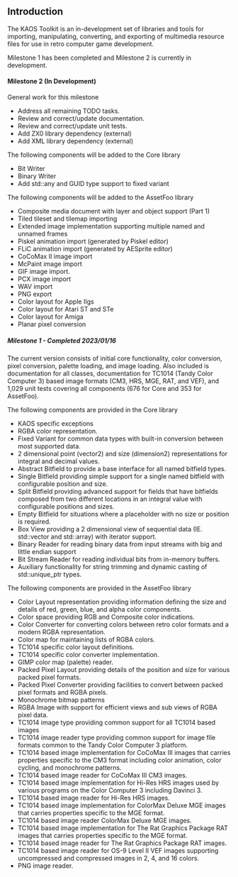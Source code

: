 ## Introduction

The KAOS Toolkit is an in-development set of libraries and tools for importing,
manipulating, converting, and exporting of multimedia resource files for use in
retro computer game development.

Milestone 1 has been completed and Milestone 2 is currently in development.


#### Milestone 2 (In Development)

General work for this milestone

* Address all remaining TODO tasks.
* Review and correct/update documentation.
* Review and correct/update unit tests.
* Add ZX0 library dependency (external)
* Add XML library dependency (external)

The following components will be added to the Core library

* Bit Writer
* Binary Writer
* Add std::any and GUID type support to fixed variant

The following components will be added to the AssetFoo library

* Composite media document with layer and object support (Part 1)
* Tiled tileset and tilemap importing
* Extended image implementation supporting multiple named and unnamed frames
* Piskel animation import (generated by Piskel editor)
* FLiC animation import (generated by AESprite editor)
* CoCoMax II image import
* McPaint image import
* GIF image import.
* PCX image import
* WAV import
* PNG export
* Color layout for Apple IIgs
* Color layout for Atari ST and STe
* Color layout for Amiga
* Planar pixel conversion



##### Milestone 1 - Completed 2023/01/16
The current version consists of initial core functionality, color conversion, pixel
conversion, palette loading, and image loading. Also included is documentation
for all classes, documentation for TC1014 (Tandy Color Computer 3) based image
formats (CM3, HRS, MGE, RAT, and VEF), and 1,029 unit tests covering all
components (676 for Core and 353 for AssetFoo).

The following components are provided in the Core library

* KAOS specific exceptions
* RGBA color representation.
* Fixed Variant for common data types with built-in conversion between most
supported data.
* 2 dimensional point (vector2) and size (dimension2) representations for integral and decimal values.
* Abstract Bitfield to provide a base interface for all named bitfield types.
* Single Bitfield providing simple support for a single named bitfield with configurable position and size.
* Split Bitfield providing advanced support for fields that have bitfields composed from two different locations in an integral value with configurable positions and sizes.
* Empty Bitfield for situations where a placeholder with no size or position is required.
* Box View providing a 2 dimensional view of sequential data (IE. std::vector and std::array) with iterator support.
* Binary Reader for reading binary data from input streams with big and little endian support
* Bit Stream Reader for reading individual bits from in-memory buffers.
* Auxiliary functionality for string trimming and dynamic casting of std::unique_ptr types.

The following components are provided in the AssetFoo library

* Color Layout representation providing information defining the size and details of red, green, blue, and alpha color components.
* Color space providing RGB and Composite color indications.
* Color Converter for converting colors between retro color formats and a modern RGBA representation.
* Color map for maintaining lists of RGBA colors.
* TC1014 specific color layout definitions.
* TC1014 specific color converter implementation.
* GIMP color map (palette) reader.
* Packed Pixel Layout providing details of the position and size for various packed pixel formats.
* Packed Pixel Converter providing facilities to convert between packed pixel formats and RGBA pixels.
* Monochrome bitmap patterns
* RGBA Image with support for efficient views and sub views of RGBA pixel data.
* TC1014 image type providing common support for all TC1014 based images
* TC1014 image reader type providing common support for image file formats common to the Tandy Color Computer 3 platform.
* TC1014 based image implementation for CoCoMax III images that carries properties specific to the CM3 format including color animation, color cycling, and monochrome patterns.
* TC1014 based image reader for CoCoMax III CM3 images.
* TC1014 based image implementation for Hi-Res HRS images used by various programs on the Color Computer 3 including Davinci 3.
* TC1014 based image reader for Hi-Res HRS images.
* TC1014 based image implementation for ColorMax Deluxe MGE images that carries properties specific to the MGE format.
* TC1014 based image reader ColorMax Deluxe MGE images.
* TC1014 based image implementation for The Rat Graphics Package RAT images that carries properties specific to the MGE format.
* TC1014 based image reader for The Rat Graphics Package RAT images.
* TC1014 based image reader for OS-9 Level II VEF images supporting uncompressed and compressed images in 2, 4, and 16 colors.
* PNG image reader.